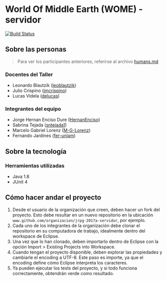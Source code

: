 # World Of Middle Earth (WOME) - servidor
[![Build Status](https://travis-ci.org/LosPoiosHermanos/jrpg-2017a-servidor.svg?branch=master)](https://travis-ci.org/LosPoiosHermanos/jrpg-2017a-servidor)
## Sobre las personas

> Para ver los participantes anteriores, referirse al archivo [humans.md](humans.md)

### Docentes del Taller

* Leonardo Blautzik ([leoblautzik](https://github.com/leoblautzik))
* Julio Crispino ([jmcrispino](https://github.com/jmcrispino))
* Lucas Videla ([delucas](https://github.com/delucas))

### Integrantes del equipo

* Jorge Hernan Enciso Dure ([HernanEnciso](https://github.com/HernanEnciso))
* Sabrina Tejada ([sntejada1](https://github.com/sntejada1))
* Marcelo Gabriel Lorenz ([M-G-Lorenz](https://github.com/M-G-Lorenz))
* Fernando Jardines ([fer-unlam](https://github.com/ferjardines))

## Sobre la tecnología

### Herramientas utilizadas

* Java 1.8
* JUnit 4

## Cómo hacer andar el proyecto

1. Desde el usuario de la organización que creen, deben hacer un fork del proyecto. Esto debe resultar en un nuevo repositorio en la ubicación `www.github.com/organizacion/jrpg-2017a-servidor`, por ejemplo.
2. Cada uno de los integrantes de la organización debe clonar el repositorio en su computadora de trabajo, idealmente dentro del workspace de Eclipse.
3. Una vez que lo han clonado, deben importarlo dentro de Eclipse con la opción Import > Existing Projects into Workspace.
4. Cuando tengan el proyecto disponible, deben explorar las propiedades y cambiarle el encoding a UTF-8. Este paso es importe, ya que el encoding define cómo Eclipse interpreta los caracteres.
5. Ya pueden ejecutar los tests del proyecto, y si todo funciona correctamente, obtendrán verde como resultado.
